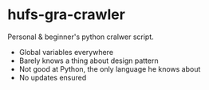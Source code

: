 # hufs-gra-crawler

Personal & beginner's python cralwer script.

- Global variables everywhere
- Barely knows a thing about design pattern
- Not good at Python, the only language he knows about
- No updates ensured
